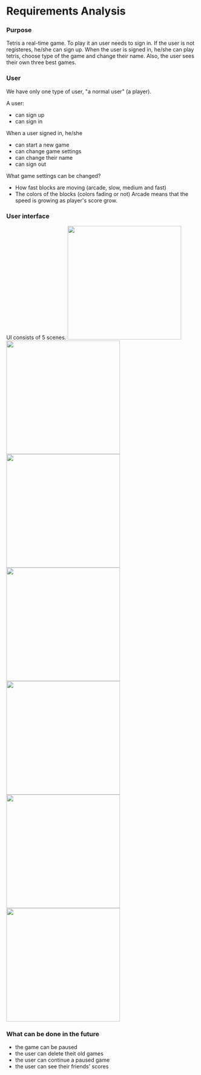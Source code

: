# Requirements Analysis

### Purpose
Tetris a real-time game. To play it an user needs to sign in. If the user is not registeres, he/she can sign up. When the user is signed in, he/she can play tetris, choose type of the game and change their name. Also, the user sees their own three best games.

### User
We have only one type of user, "a normal user" (a player).
 
A user:
* can sign up 
* can sign in

When a user signed in, he/she 
* can start a new game
* can change game settings
* can change their name
* can sign out

What game settings can be changed?
* How fast blocks are moving (arcade, slow, medium and fast)
* The colors of the blocks (colors fading or not)
Arcade means that the speed is growing as player's score grow.

### User interface

UI consists of 5 scenes. 
<img src="https://github.com/alisa1eli/ot-harjoitustyo/blob/master/documentation/images/UI/UI1.png" width="300">
<img src="https://github.com/alisa1eli/ot-harjoitustyo/blob/master/documentation/images/UI/UI2.png" width="300">
<img src="https://github.com/alisa1eli/ot-harjoitustyo/blob/master/documentation/images/UI/UI3.png" width="300">
<img src="https://github.com/alisa1eli/ot-harjoitustyo/blob/master/documentation/images/UI/UI4.png" width="300">
<img src="https://github.com/alisa1eli/ot-harjoitustyo/blob/master/documentation/images/UI/UI5.png" width="300">
<img src="https://github.com/alisa1eli/ot-harjoitustyo/blob/master/documentation/images/UI/UI6.png" width="300">
<img src="https://github.com/alisa1eli/ot-harjoitustyo/blob/master/documentation/images/UI/UI7.png" width="300">

### What can be done in the future 

* the game can be paused
* the user can delete theit old games
* the user can continue a paused game
* the user can see their friends' scores 

